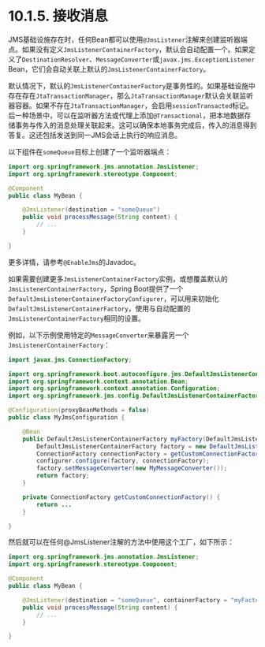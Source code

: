 # 10.1.5. 接收消息

JMS基础设施存在时，任何Bean都可以使用`@JmsListener`注解来创建监听器端点。如果没有定义`JmsListenerContainerFactory`，默认会自动配置一个。如果定义了`DestinationResolver`、`MessageConverter`或`javax.jms.ExceptionListener` Bean，它们会自动关联上默认的`JmsListenerContainerFactory`。

默认情况下，默认的`JmsListenerContainerFactory`是事务性的。如果基础设施中存在存在`JtaTransactionManager`，那么`JtaTransactionManager`默认会关联监听器容器。如果不存在`JtaTransactionManager`，会启用`sessionTransacted`标记。后一种场景中，可以在监听器方法或代理上添加`@Transactional`，把本地数据存储事务与传入的消息处理关联起来。这可以确保本地事务完成后，传入的消息得到答复。这还包括发送到同一JMS会话上执行的响应消息。

以下组件在`someQueue`目标上创建了一个监听器端点：

```java
import org.springframework.jms.annotation.JmsListener;
import org.springframework.stereotype.Component;

@Component
public class MyBean {

    @JmsListener(destination = "someQueue")
    public void processMessage(String content) {
        // ...
    }

}
```

<univ-note type="tip">

更多详情，请参考`@EnableJms`的Javadoc。

</univ-note>

如果需要创建更多`JmsListenerContainerFactory`实例，或想覆盖默认的`JmsListenerContainerFactory`，Spring Boot提供了一个`DefaultJmsListenerContainerFactoryConfigurer`，可以用来初始化`DefaultJmsListenerContainerFactory`，使用与自动配置的`JmsListenerContainerFactory`相同的设置。

例如，以下示例使用特定的`MessageConverter`来暴露另一个`JmsListenerContainerFactory`：

```java
import javax.jms.ConnectionFactory;

import org.springframework.boot.autoconfigure.jms.DefaultJmsListenerContainerFactoryConfigurer;
import org.springframework.context.annotation.Bean;
import org.springframework.context.annotation.Configuration;
import org.springframework.jms.config.DefaultJmsListenerContainerFactory;

@Configuration(proxyBeanMethods = false)
public class MyJmsConfiguration {

    @Bean
    public DefaultJmsListenerContainerFactory myFactory(DefaultJmsListenerContainerFactoryConfigurer configurer) {
        DefaultJmsListenerContainerFactory factory = new DefaultJmsListenerContainerFactory();
        ConnectionFactory connectionFactory = getCustomConnectionFactory();
        configurer.configure(factory, connectionFactory);
        factory.setMessageConverter(new MyMessageConverter());
        return factory;
    }

    private ConnectionFactory getCustomConnectionFactory() {
        return ...
    }

}
```

然后就可以在任何@JmsListener注解的方法中使用这个工厂，如下所示：

```java
import org.springframework.jms.annotation.JmsListener;
import org.springframework.stereotype.Component;

@Component
public class MyBean {

    @JmsListener(destination = "someQueue", containerFactory = "myFactory")
    public void processMessage(String content) {
        // ...
    }

}
```
